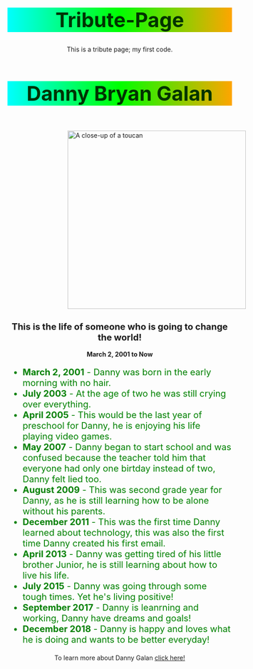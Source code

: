 # Tribute-Page
This is a tribute page; my first code.
  <!DOCTYPE HTML>
  <style>
  h1 {
  color: #003300;
  text-font: Arial;
  background: linear-gradient(90deg, #00ffff, #00ff00, orange);
  font-size: 45px;
  text-align: center;
}
h2 {
  font-size: 20px;
  text-align: center;
}
p {
  text-align: center;
 
}
img {
  position: relative;
  left: 135px;
  height: 400px
}
ul {
  font-size: 20px;
  color: green;
}
footer {
  text-align: center;
}
</style>

<main id="main">
  <title id="title">This is the life of Danny Galan</title>
  <header>
<h1>Danny Bryan Galan</h1>
  </header>
  <div id="img-div">
  <img src="https://f1.media.brightcove.com/8/1635265504/1635265504_5576555180001_5576547153001-vs.jpg?pubId=1635265504&videoId=5576547153001"alt="A close-up of a toucan"id="img">
  </div>
  <h2 id="tribute-info">This is the life of someone who is going to change the world!</h2>
</main>
<body>
  <div>
  <p><strong>March 2, 2001 to Now</strong></p>
  <ul>
    <li><strong>March 2, 2001</strong> - Danny was born in the early morning with no hair.
    <li><strong>July 2003</strong> - At the age of two he was still crying over everything.
    <li><strong>April 2005</strong> - This  would be the last year of preschool for Danny, he is enjoying his life playing video games.
    <li><strong>May 2007</strong> - Danny began to start school and was confused because the teacher told him that everyone had only one birtday instead of two, Danny felt lied too.
    <li><strong>August 2009</strong> - This was second grade year for Danny, as he is still learning how to be alone without his parents.
    <li><strong>December 2011</strong> - This was the first time Danny learned about technology, this was also the first time Danny created his first email.
    <li><strong>April 2013</strong> - Danny was getting tired of his little brother Junior, he is still learning about how to live his life.
    <li><strong>July 2015</strong> - Danny was going through some tough times. Yet he's living positive!
    <li><strong>September 2017</strong> - Danny is leanrning and working, Danny have dreams and goals!
    <li><strong>December 2018</strong> - Danny is happy and loves what he is doing and wants to be better everyday!
  </ul>
  <footer id="tribute-link">To learn more about Danny Galan <a href="#" target="_blank">click here!</a></footer>
</body>
</div>
</html>
